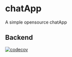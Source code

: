 # chatApp
A simple opensource chatApp
## Backend
[![codecov](https://codecov.io/gh/WardM99/chatApp/graph/badge.svg?token=3041EE1S3Y)](https://codecov.io/gh/WardM99/chatApp)
